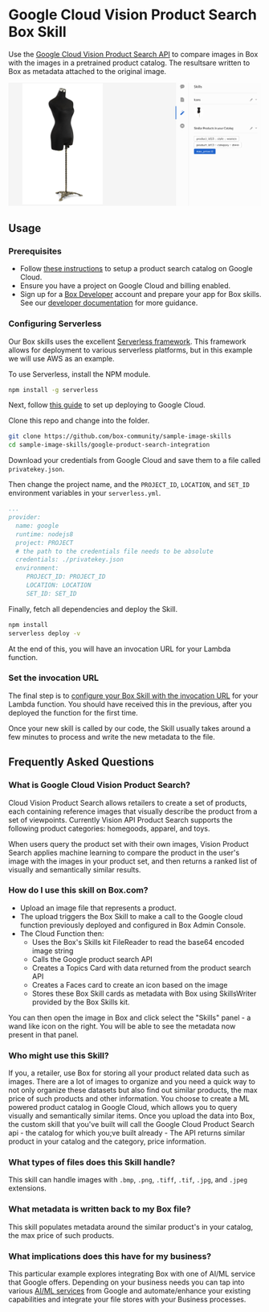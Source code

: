 # Google Cloud Vision Product Search Box Skill

Use the [Google Cloud Vision Product Search API](https://cloud.google.com/vision/product-search/docs/) to compare images in Box with the images in a pretrained product catalog. The resultsare written to Box as metadata attached to the original image.

![Alt text](sample.png?raw=true "Box Skills view, similar products")

## Usage

### Prerequisites

* Follow [these instructions](https://cloud.google.com/vision/product-search/docs/quickstart) to setup a product search catalog on Google Cloud.
* Ensure you have a project on Google Cloud and billing enabled.
* Sign up for a [Box Developer](https://developer.box.com/) account and prepare your app for Box skills. See our [developer documentation](https://developer.box.com/docs/box-skills) for more guidance. 

### Configuring Serverless

Our Box skills uses the excellent [Serverless framework](https://serverless.com/). This framework allows for deployment to various serverless platforms, but in this example we will use AWS as an example.

To use Serverless, install the NPM module.

```bash
npm install -g serverless
```

Next, follow [this guide](https://serverless.com/framework/docs/providers/google/guide/credentials/) to set up deploying to Google Cloud.

Clone this repo and change into the folder.

```bash
git clone https://github.com/box-community/sample-image-skills
cd sample-image-skills/google-product-search-integration
```

Download your credentials from Google Cloud and save them to a file called `privatekey.json`.

Then change the project name, and the `PROJECT_ID`, `LOCATION`, and `SET_ID` environment variables in your `serverless.yml`.

```yaml
...
provider:
  name: google
  runtime: nodejs8
  project: PROJECT
  # the path to the credentials file needs to be absolute
  credentials: ./privatekey.json
  environment:
     PROJECT_ID: PROJECT_ID
     LOCATION: LOCATION
     SET_ID: SET_ID
```

Finally, fetch all dependencies and deploy the Skill.

```bash
npm install
serverless deploy -v
```

At the end of this, you will have an invocation URL for your Lambda function.

### Set the invocation URL

The final step is to [configure your Box Skill with the invocation URL](https://developer.box.com/docs/configure-a-box-skill) for your Lambda function. You should have received this in the previous, after you deployed the function for the first time.

Once your new skill is called by our code, the Skill usually takes around a few minutes to process and write the new metadata to the file.

## Frequently Asked Questions

### What is Google Cloud Vision Product Search?

Cloud Vision Product Search allows retailers to create a set of products, each containing reference images that visually describe the product from a set of viewpoints. Currently Vision API Product Search supports the following product categories: homegoods, apparel, and toys.

When users query the product set with their own images, Vision Product Search applies machine learning to compare the product in the user's image with the images in your product set, and then returns a ranked list of visually and semantically similar results.

### How do I use this skill on Box.com?

* Upload an image file that represents a product. 
* The upload triggers the Box Skill to make a call to the Google cloud function previously deployed and configured in Box Admin Console.
* The Cloud Function then:
  * Uses the Box's Skills kit FileReader to read the base64 encoded image string
  * Calls the Google product search API
  * Creates a Topics Card with data returned from the product search API
  * Creates a Faces card to create an icon based on the image
  * Stores these Box Skill cards as metadata with Box using SkillsWriter provided by the Box Skills kit.   

You can then open the image in Box and click select the "Skills" panel - a wand like icon on the right. You will be able to see the metadata now present in that panel.

### Who might use this Skill?

If you, a retailer, use Box for storing all your product  related data such as images. There are a lot of images to organize and you need a quick way to not only organize these datasets but also find out similar products, the max price of such products and other information.
You choose to create a ML powered product catalog in Google Cloud, which allows you to query visually and semantically similar items. Once you upload the data into Box, the custom skill that you've built will call the Google Cloud Product Search api - the catalog for which you;ve built already - The API returns similar product in your catalog and the category, price information.

### What types of files does this Skill handle?

This skill can handle images with `.bmp`, `.png`, `.tiff`, `.tif`, `.jpg`, and `.jpeg` extensions.

### What metadata is written back to my Box file?

This skill populates metadata around the similar product's in your catalog, the max price of such products.

### What implications does this have for my business?

This particular example explores integrating Box with one of AI/ML service that Google offers. Depending on your business needs you can tap into various [AI/ML services](https://cloud.google.com/products/ai/) from Google and automate/enhance your existing capabilities and integrate your file stores with your Business processes.
